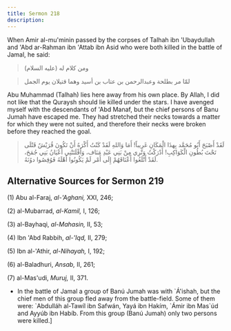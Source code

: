 ```yaml
---
title: Sermon 218
description: 
---
```


When Amir al-mu'minin passed by the corpses of Talhah ibn 'Ubaydullah
and 'Abd ar-Rahman ibn 'Attab ibn Asid who were both killed in the
battle of Jamal, he said:

> ومن كلام له (عليه السلام)

> لمّا مر بطلحة وعبدالرحمن بن عتاب بن أسيد وهما قتيلان يوم الجمل

Abu Muhammad (Talhah) lies here away from his own place. By Allah, I did
not like that the Quraysh should lie killed under the stars. I have
avenged myself with the descendants of 'Abd Manaf, but the chief persons
of Banu Jumah have escaped me. They had stretched their necks towards a
matter for which they were not suited, and therefore their necks were
broken before they reached the goal.

> لَقَدْ أَصْبَحَ أَبُو مُحَمَّد بِهذَا الْمَكَانِ غَرِيباً! أَمَا وَاللهِ لَقَدْ كَنْتُ أَكْرَهُ أَنْ تَكُونَ
> قُرَيْشٌ قَتْلَى تَحْتَ بُطُونِ الْكَوَاكِبِ! أَدْرَكْتُ وَتْرِي مِنْ بَنِي عَبْدِ مَنَاف، وَأَفْلَتَتْنِي أَعْيَانُ
> بَنِي جُمَحَ، لَقَدْ أَتْلَعُوا أَعْنَاقَهُمْ إِلَى أَمْر لَمْ يَكُونُوا أَهْلَهُ فَوُقِصُوا دوُنَهُ.

## Alternative Sources for Sermon 219

\(1\) Abu al-Faraj, *al-\'Aghani,* XXI, 246;

\(2\) al-Mubarrad, *al-Kamil,* I, 126;

\(3\) al-Bayhaqi, *al-Mahasin,* II, 53;

\(4\) Ibn 'Abd Rabbih, *al-'Iqd,* II, 279;

\(5\) Ibn al-\'Athir, *al-Nihayah,* I, 192;

\(6\) al-Baladhuri, *Ansab,* II, 261;

\(7\) al-Mas'udi, *Muruj,* II, 371.

-  In the battle of
    Jamal a group of Banú Jumah was with \`Á'ishah, but the chief men of
    this group fled away from the battle-field. Some of them were:
    \`Abdulláh al-Tawíl ibn Safwán, Yayá ibn Hakím, \`Ámir ibn Mas\`úd
    and Ayyúb ibn Habíb. From this group (Banú Jumah) only two persons
    were killed.]